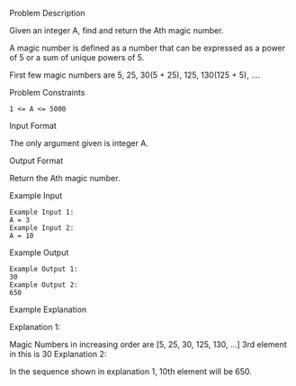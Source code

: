 Problem Description

Given an integer A, find and return the Ath magic number.

A magic number is defined as a number that can be expressed as a power of 5 or a sum of unique powers of 5.

First few magic numbers are 5, 25, 30(5 + 25), 125, 130(125 + 5), ….



Problem Constraints
   
    1 <= A <= 5000



Input Format

The only argument given is integer A.



Output Format

Return the Ath magic number.



   Example Input
   
    Example Input 1:
    A = 3
    Example Input 2:
    A = 10
   
   
   Example Output

    Example Output 1:
    30
    Example Output 2:
    650


Example Explanation

Explanation 1:

 Magic Numbers in increasing order are [5, 25, 30, 125, 130, ...]
 3rd element in this is 30
Explanation 2:

 In the sequence shown in explanation 1, 10th element will be 650.